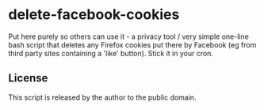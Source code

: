 delete-facebook-cookies
=======================

Put here purely so others can use it - a privacy tool / very simple one-line
bash script that deletes any Firefox cookies put there by Facebook (eg from
third party sites containing a 'like' button). Stick it in your cron.

License
-------
This script is released by the author to the public domain.
